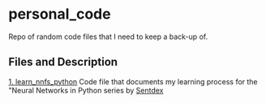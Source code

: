 # personal_code
Repo of random code files that I need to keep a back-up of.
## Files and Description
[1. learn_nnfs_python]() Code file that documents my learning process for the "Neural Networks in Python series by [Sentdex]()
